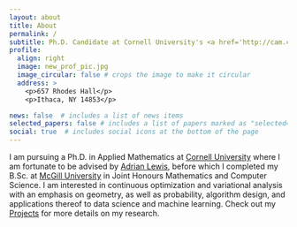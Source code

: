 ```yaml
---
layout: about
title: About
permalink: /
subtitle: Ph.D. Candidate at Cornell University's <a href='http://cam.cornell.edu/cam'>Center for Applied Mathematics</a>
profile:
  align: right
  image: new_prof_pic.jpg
  image_circular: false # crops the image to make it circular
  address: >
    <p>657 Rhodes Hall</p>
    <p>Ithaca, NY 14853</p>

news: false  # includes a list of news items
selected_papers: false # includes a list of papers marked as "selected={true}"
social: true  # includes social icons at the bottom of the page
---
```


I am pursuing a Ph.D. in Applied Mathematics at <a href='https://www.cornell.edu/'>Cornell University</a> where I am fortunate to be advised by
<a href='https://people.orie.cornell.edu/aslewis/'>Adrian Lewis</a>, before which I completed my B.Sc. at <a href='https://www.mcgill.ca/'>McGill University</a> in Joint Honours
Mathematics and Computer Science. I am interested in continuous optimization and variational analysis with an emphasis on geometry, as 
well as probability, algorithm design, and applications thereof to data science and machine learning.
Check out my <a href="/projects/">Projects</a> for more details on my research.


<!--During my undergrad I collaborated with
 <a href='https://www.math.mcgill.ca/hoheisel/'>Tim Hoheisel</a> and 
<a href='https://friedlander.io/'>Michael P. Friedlander</a>
on a research project about the variational analysis and efficient computation of epigraphical projections in nonsmooth optimization.
In 2021 I continued working with Tim Hoheisel,  <a href='https://www.math.mcgill.ca/rchoksi/'>Rustum Choksi</a>, <a href='https://yakov-vaisbourd.github.io/'>Yakov Vaisbourd</a>, and <a href='https://www.damtp.cam.ac.uk/user/cbs31/Home.html'>Carola-Bibiane Schöenlieb</a> 
 on an information-theoretic approach for regularizing ill-posed inverse problems. -->

 
<!--<a href='/assets/pdf/cv.pdf' target="_blank">Curriculum vitae</a>-->


